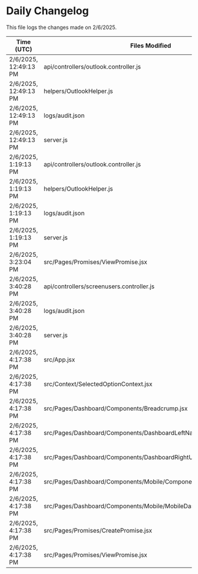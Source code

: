 # Daily Changelog

This file logs the changes made on 2/6/2025.

| Time (UTC)             | Files Modified                    | Changes (Addition/Deletion) |
|------------------------|-----------------------------------|-----------------------------|
| 2/6/2025, 12:49:13 PM | api/controllers/outlook.controller.js | 24 Additions & 13 Deletions |
| 2/6/2025, 12:49:13 PM | helpers/OutlookHelper.js | 1 Additions & 1 Deletions |
| 2/6/2025, 12:49:13 PM | logs/audit.json | 15 Additions & 15 Deletions |
| 2/6/2025, 12:49:13 PM | server.js | 0 Additions & 3 Deletions |
| 2/6/2025, 1:19:13 PM | api/controllers/outlook.controller.js | 24 Additions & 13 Deletions|
| 2/6/2025, 1:19:13 PM | helpers/OutlookHelper.js | 1 Additions & 1 Deletions|
| 2/6/2025, 1:19:13 PM | logs/audit.json | 15 Additions & 15 Deletions|
| 2/6/2025, 1:19:13 PM | server.js | 0 Additions & 3 Deletions|
| 2/6/2025, 3:23:04 PM | src/Pages/Promises/ViewPromise.jsx | 41 Additions & 4 Deletions|
| 2/6/2025, 3:40:28 PM | api/controllers/screenusers.controller.js | 4 Additions & 4 Deletions|
| 2/6/2025, 3:40:28 PM | logs/audit.json | 5 Additions & 5 Deletions|
| 2/6/2025, 3:40:28 PM | server.js | 4 Additions & 4 Deletions|
| 2/6/2025, 4:17:38 PM | src/App.jsx | 3 Additions & 3 Deletions|
| 2/6/2025, 4:17:38 PM | src/Context/SelectedOptionContext.jsx | 13 Additions & 7 Deletions|
| 2/6/2025, 4:17:38 PM | src/Pages/Dashboard/Components/Breadcrump.jsx | 2 Additions & 2 Deletions|
| 2/6/2025, 4:17:38 PM | src/Pages/Dashboard/Components/DashboardLeftNav.jsx | 2 Additions & 2 Deletions|
| 2/6/2025, 4:17:38 PM | src/Pages/Dashboard/Components/DashboardRightUI.jsx | 2 Additions & 2 Deletions|
| 2/6/2025, 4:17:38 PM | src/Pages/Dashboard/Components/Mobile/Components/MobileNavigator.jsx | 2 Additions & 2 Deletions|
| 2/6/2025, 4:17:38 PM | src/Pages/Dashboard/Components/Mobile/MobileDashboard.jsx | 2 Additions & 2 Deletions|
| 2/6/2025, 4:17:38 PM | src/Pages/Promises/CreatePromise.jsx | 2 Additions & 2 Deletions|
| 2/6/2025, 4:17:38 PM | src/Pages/Promises/ViewPromise.jsx | 43 Additions & 6 Deletions|
